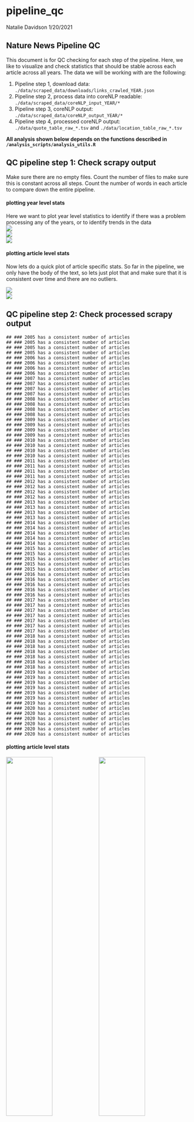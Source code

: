 pipeline\_qc
================
Natalie Davidson
1/20/2021

## Nature News Pipeline QC

This document is for QC checking for each step of the pipeline. Here, we like to visualize and check statistics that should be stable across each article across all years. The data we will be working with are the following:

1.  Pipeline step 1, download data: `./data/scraped_data/downloads/links_crawled_YEAR.json`
2.  Pipeline step 2, process data into coreNLP readable: `./data/scraped_data/coreNLP_input_YEAR/*`
3.  Pipeline step 3, coreNLP output: `./data/scraped_data/coreNLP_output_YEAR/*`
4.  Pipeline step 4, processed coreNLP output: `./data/quote_table_raw_*.tsv` and `./data/location_table_raw_*.tsv`

**All analysis shown below depends on the functions described in `/analysis_scripts/analysis_utils.R`**

## QC pipeline step 1: Check scrapy output

Make sure there are no empty files. Count the number of files to make sure this is constant across all steps. Count the number of words in each article to compare down the entire pipeline.

#### plotting year level stats

Here we want to plot year level statistics to identify if there was a problem processing any of the years, or to identify trends in the data <img src="pipeline_qc_files/figure-markdown_github/unnamed-chunk-2-1.png" style="display: block; margin: auto;" /><img src="pipeline_qc_files/figure-markdown_github/unnamed-chunk-2-2.png" style="display: block; margin: auto;" /><img src="pipeline_qc_files/figure-markdown_github/unnamed-chunk-2-3.png" style="display: block; margin: auto;" />

#### plotting article level stats

Now lets do a quick plot of article specific stats. So far in the pipeline, we only have the body of the text, so lets just plot that and make sure that it is consistent over time and there are no outliers.

<img src="pipeline_qc_files/figure-markdown_github/unnamed-chunk-3-1.png" style="display: block; margin: auto;" /><img src="pipeline_qc_files/figure-markdown_github/unnamed-chunk-3-2.png" style="display: block; margin: auto;" />

## QC pipeline step 2: Check processed scrapy output

    ## ### 2005 has a consistent number of articles
    ## ### 2005 has a consistent number of articles
    ## ### 2005 has a consistent number of articles
    ## ### 2005 has a consistent number of articles
    ## ### 2006 has a consistent number of articles
    ## ### 2006 has a consistent number of articles
    ## ### 2006 has a consistent number of articles
    ## ### 2006 has a consistent number of articles
    ## ### 2007 has a consistent number of articles
    ## ### 2007 has a consistent number of articles
    ## ### 2007 has a consistent number of articles
    ## ### 2007 has a consistent number of articles
    ## ### 2008 has a consistent number of articles
    ## ### 2008 has a consistent number of articles
    ## ### 2008 has a consistent number of articles
    ## ### 2008 has a consistent number of articles
    ## ### 2009 has a consistent number of articles
    ## ### 2009 has a consistent number of articles
    ## ### 2009 has a consistent number of articles
    ## ### 2009 has a consistent number of articles
    ## ### 2010 has a consistent number of articles
    ## ### 2010 has a consistent number of articles
    ## ### 2010 has a consistent number of articles
    ## ### 2010 has a consistent number of articles
    ## ### 2011 has a consistent number of articles
    ## ### 2011 has a consistent number of articles
    ## ### 2011 has a consistent number of articles
    ## ### 2011 has a consistent number of articles
    ## ### 2012 has a consistent number of articles
    ## ### 2012 has a consistent number of articles
    ## ### 2012 has a consistent number of articles
    ## ### 2012 has a consistent number of articles
    ## ### 2013 has a consistent number of articles
    ## ### 2013 has a consistent number of articles
    ## ### 2013 has a consistent number of articles
    ## ### 2013 has a consistent number of articles
    ## ### 2014 has a consistent number of articles
    ## ### 2014 has a consistent number of articles
    ## ### 2014 has a consistent number of articles
    ## ### 2014 has a consistent number of articles
    ## ### 2014 has a consistent number of articles
    ## ### 2015 has a consistent number of articles
    ## ### 2015 has a consistent number of articles
    ## ### 2015 has a consistent number of articles
    ## ### 2015 has a consistent number of articles
    ## ### 2015 has a consistent number of articles
    ## ### 2016 has a consistent number of articles
    ## ### 2016 has a consistent number of articles
    ## ### 2016 has a consistent number of articles
    ## ### 2016 has a consistent number of articles
    ## ### 2016 has a consistent number of articles
    ## ### 2017 has a consistent number of articles
    ## ### 2017 has a consistent number of articles
    ## ### 2017 has a consistent number of articles
    ## ### 2017 has a consistent number of articles
    ## ### 2017 has a consistent number of articles
    ## ### 2017 has a consistent number of articles
    ## ### 2017 has a consistent number of articles
    ## ### 2018 has a consistent number of articles
    ## ### 2018 has a consistent number of articles
    ## ### 2018 has a consistent number of articles
    ## ### 2018 has a consistent number of articles
    ## ### 2018 has a consistent number of articles
    ## ### 2018 has a consistent number of articles
    ## ### 2018 has a consistent number of articles
    ## ### 2019 has a consistent number of articles
    ## ### 2019 has a consistent number of articles
    ## ### 2019 has a consistent number of articles
    ## ### 2019 has a consistent number of articles
    ## ### 2019 has a consistent number of articles
    ## ### 2019 has a consistent number of articles
    ## ### 2019 has a consistent number of articles
    ## ### 2020 has a consistent number of articles
    ## ### 2020 has a consistent number of articles
    ## ### 2020 has a consistent number of articles
    ## ### 2020 has a consistent number of articles
    ## ### 2020 has a consistent number of articles
    ## ### 2020 has a consistent number of articles

#### plotting article level stats

<img src="pipeline_qc_files/figure-markdown_github/figures-side-1.png" width="50%" /><img src="pipeline_qc_files/figure-markdown_github/figures-side-2.png" width="50%" />

## QC pipeline step 3: Check coreNLP output

    ## [1] "2005"
    ## [1] "2005"
    ## [1] "2005"
    ## ### 2005 has a consistent number of articles
    ## [1] "2005"
    ## ### 2005 has a consistent number of articles
    ## [1] "2005"
    ## ### 2005 has a consistent number of articles
    ## [1] "2005"
    ## ### 2005 has a consistent number of articles
    ## [1] "2005"
    ## [1] "2006"
    ## [1] "2006"
    ## [1] "2006"
    ## ### 2006 has a consistent number of articles
    ## [1] "2006"
    ## ### 2006 has a consistent number of articles
    ## [1] "2006"
    ## ### 2006 has a consistent number of articles
    ## [1] "2006"
    ## ### 2006 has a consistent number of articles
    ## [1] "2006"
    ## [1] "2007"
    ## [1] "2007"
    ## [1] "2007"
    ## ### 2007 has a consistent number of articles
    ## [1] "2007"
    ## ### 2007 has a consistent number of articles
    ## [1] "2007"
    ## ### 2007 has a consistent number of articles
    ## [1] "2007"
    ## ### 2007 has a consistent number of articles
    ## [1] "2007"
    ## [1] "2008"
    ## [1] "2008"
    ## [1] "2008"
    ## ### 2008 has a consistent number of articles
    ## [1] "2008"
    ## ### 2008 has a consistent number of articles
    ## [1] "2008"
    ## ### 2008 has a consistent number of articles
    ## [1] "2008"
    ## ### 2008 has a consistent number of articles
    ## [1] "2008"
    ## [1] "2009"
    ## [1] "2009"
    ## [1] "2009"
    ## ### 2009 has a consistent number of articles
    ## [1] "2009"
    ## ### 2009 has a consistent number of articles
    ## [1] "2009"
    ## ### 2009 has a consistent number of articles
    ## [1] "2009"
    ## ### 2009 has a consistent number of articles
    ## [1] "2009"
    ## [1] "2010"
    ## [1] "2010"
    ## [1] "2010"
    ## ### 2010 has a consistent number of articles
    ## [1] "2010"
    ## ### 2010 has a consistent number of articles
    ## [1] "2010"
    ## ### 2010 has a consistent number of articles
    ## [1] "2010"
    ## ### 2010 has a consistent number of articles
    ## [1] "2010"
    ## [1] "2011"
    ## [1] "2011"
    ## [1] "2011"
    ## ### 2011 has a consistent number of articles
    ## [1] "2011"
    ## ### 2011 has a consistent number of articles
    ## [1] "2011"
    ## ### 2011 has a consistent number of articles
    ## [1] "2011"
    ## ### 2011 has a consistent number of articles
    ## [1] "2011"
    ## [1] "2012"
    ## [1] "2012"
    ## [1] "2012"
    ## ### 2012 has a consistent number of articles
    ## [1] "2012"
    ## ### 2012 has a consistent number of articles
    ## [1] "2012"
    ## ### 2012 has a consistent number of articles
    ## [1] "2012"
    ## ### 2012 has a consistent number of articles
    ## [1] "2012"
    ## [1] "2013"
    ## [1] "2013"
    ## [1] "2013"
    ## ### 2013 has a consistent number of articles
    ## [1] "2013"
    ## ### 2013 has a consistent number of articles
    ## [1] "2013"
    ## ### 2013 has a consistent number of articles
    ## [1] "2013"
    ## ### 2013 has a consistent number of articles
    ## [1] "2013"
    ## [1] "2014"
    ## [1] "2014"
    ## [1] "2014"
    ## ### 2014 has a consistent number of articles
    ## [1] "2014"
    ## ### 2014 has a consistent number of articles
    ## [1] "2014"
    ## ### 2014 has a consistent number of articles
    ## [1] "2014"
    ## ### 2014 has a consistent number of articles
    ## [1] "2014"
    ## ### 2014 has a consistent number of articles
    ## [1] "2015"
    ## [1] "2015"
    ## [1] "2015"
    ## ### 2015 has a consistent number of articles
    ## [1] "2015"
    ## ### 2015 has a consistent number of articles
    ## [1] "2015"
    ## ### 2015 has a consistent number of articles
    ## [1] "2015"
    ## ### 2015 has a consistent number of articles
    ## [1] "2015"
    ## ### 2015 has a consistent number of articles
    ## [1] "2016"
    ## [1] "2016"
    ## [1] "2016"
    ## ### 2016 has a consistent number of articles
    ## [1] "2016"
    ## ### 2016 has a consistent number of articles
    ## [1] "2016"
    ## ### 2016 has a consistent number of articles
    ## [1] "2016"
    ## ### 2016 has a consistent number of articles
    ## [1] "2016"
    ## ### 2016 has a consistent number of articles
    ## [1] "2017"
    ## ### 2017 has a consistent number of articles
    ## [1] "2017"
    ## ### 2017 has a consistent number of articles
    ## [1] "2017"
    ## ### 2017 has a consistent number of articles
    ## [1] "2017"
    ## ### 2017 has a consistent number of articles
    ## [1] "2017"
    ## ### 2017 has a consistent number of articles
    ## [1] "2017"
    ## ### 2017 has a consistent number of articles
    ## [1] "2017"
    ## ### 2017 has a consistent number of articles
    ## [1] "2018"
    ## ### 2018 has a consistent number of articles
    ## [1] "2018"
    ## ### 2018 has a consistent number of articles
    ## [1] "2018"
    ## ### 2018 has a consistent number of articles
    ## [1] "2018"
    ## ### 2018 has a consistent number of articles
    ## [1] "2018"
    ## ### 2018 has a consistent number of articles
    ## [1] "2018"
    ## ### 2018 has a consistent number of articles
    ## [1] "2018"
    ## ### 2018 has a consistent number of articles
    ## [1] "2019"
    ## ### 2019 has a consistent number of articles
    ## [1] "2019"
    ## ### 2019 has a consistent number of articles
    ## [1] "2019"
    ## ### 2019 has a consistent number of articles
    ## [1] "2019"
    ## ### 2019 has a consistent number of articles
    ## [1] "2019"
    ## ### 2019 has a consistent number of articles
    ## [1] "2019"
    ## ### 2019 has a consistent number of articles
    ## [1] "2019"
    ## ### 2019 has a consistent number of articles
    ## [1] "2020"
    ## ### 2020 has a consistent number of articles
    ## [1] "2020"
    ## ### 2020 has a consistent number of articles
    ## [1] "2020"
    ## ### 2020 has a consistent number of articles
    ## [1] "2020"
    ## ### 2020 has a consistent number of articles
    ## [1] "2020"
    ## ### 2020 has a consistent number of articles
    ## [1] "2020"
    ## ### 2020 has a consistent number of articles
    ## [1] "2020"

#### plotting article level stats

<img src="pipeline_qc_files/figure-markdown_github/unnamed-chunk-7-1.png" width="50%" /><img src="pipeline_qc_files/figure-markdown_github/unnamed-chunk-7-2.png" width="50%" /> <img src="pipeline_qc_files/figure-markdown_github/unnamed-chunk-8-1.png" width="30%" /><img src="pipeline_qc_files/figure-markdown_github/unnamed-chunk-8-2.png" width="30%" /><img src="pipeline_qc_files/figure-markdown_github/unnamed-chunk-8-3.png" width="30%" /> <img src="pipeline_qc_files/figure-markdown_github/unnamed-chunk-9-1.png" width="30%" /><img src="pipeline_qc_files/figure-markdown_github/unnamed-chunk-9-2.png" width="30%" /><img src="pipeline_qc_files/figure-markdown_github/unnamed-chunk-9-3.png" width="30%" />

## QC pipeline step 4: Check coreNLP processed output

#### plotting quote stats

Between pipeline step 3 and 4 we are predicting the genders of speakers using genderize.io. So we expect exactly the same number of quotes and almost exactly the same length of quotes (unicode characters + whitespace editing happens in step 4). We also expect that the number of UNKNOWN gendered speakers typically decrease, and the number of MALE/FEMALE speakers may increase. This is not a completely 1:1 measurement. Pipeline level 3 only identifies the number of male/female/unknown named entities, there is no gender based quote attribution checked at this stage. Quote attribution is in step 4.

<img src="pipeline_qc_files/figure-markdown_github/unnamed-chunk-11-1.png" width="50%" /><img src="pipeline_qc_files/figure-markdown_github/unnamed-chunk-11-2.png" width="50%" /><img src="pipeline_qc_files/figure-markdown_github/unnamed-chunk-11-3.png" width="50%" /><img src="pipeline_qc_files/figure-markdown_github/unnamed-chunk-11-4.png" width="50%" /><img src="pipeline_qc_files/figure-markdown_github/unnamed-chunk-11-5.png" width="50%" />

#### plotting location stats

<img src="pipeline_qc_files/figure-markdown_github/unnamed-chunk-12-1.png" width="50%" /><img src="pipeline_qc_files/figure-markdown_github/unnamed-chunk-12-2.png" width="50%" /><img src="pipeline_qc_files/figure-markdown_github/unnamed-chunk-12-3.png" width="50%" />
